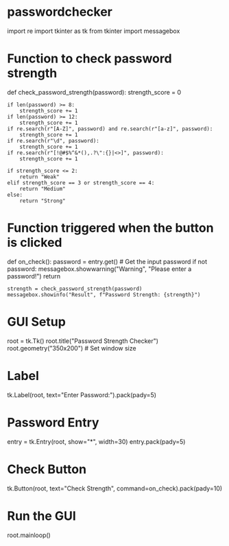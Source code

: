 # passwordchecker
import re
import tkinter as tk
from tkinter import messagebox

# Function to check password strength
def check_password_strength(password):
    strength_score = 0

    if len(password) >= 8:
        strength_score += 1
    if len(password) >= 12:
        strength_score += 1
    if re.search(r"[A-Z]", password) and re.search(r"[a-z]", password):
        strength_score += 1
    if re.search(r"\d", password):
        strength_score += 1
    if re.search(r"[!@#$%^&*(),.?\":{}|<>]", password):
        strength_score += 1

    if strength_score <= 2:
        return "Weak"
    elif strength_score == 3 or strength_score == 4:
        return "Medium"
    else:
        return "Strong"

# Function triggered when the button is clicked
def on_check():
    password = entry.get()  # Get the input password
    if not password:
        messagebox.showwarning("Warning", "Please enter a password!")
        return

    strength = check_password_strength(password)
    messagebox.showinfo("Result", f"Password Strength: {strength}")

# GUI Setup
root = tk.Tk()
root.title("Password Strength Checker")
root.geometry("350x200")  # Set window size

# Label
tk.Label(root, text="Enter Password:").pack(pady=5)

# Password Entry
entry = tk.Entry(root, show="*", width=30)
entry.pack(pady=5)

# Check Button
tk.Button(root, text="Check Strength", command=on_check).pack(pady=10)

# Run the GUI
root.mainloop()
